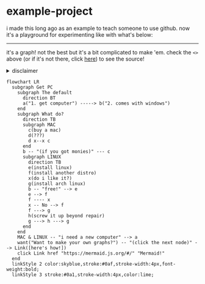 # example-project
i made this long ago as an example to teach someone to use github. now it's a playground for experimenting like with what's below:

-----------

it's a graph! not the best but it's a bit complicated to make 'em. check the `<>` above (or if it's not there, click [here](https://github.com/ableunable/example-project/blob/main/README.md?plain=1)) to see the source!   
<details><summary>disclaimer</summary>i can't guarantee it'll render the same on your screen but the arrows should always point to what i coded them to point to</details>

```mermaid
flowchart LR
  subgraph Get PC
    subgraph The default
      direction BT
      a("1. get computer") -----> b("2. comes with windows")
    end
    subgraph What do?
      direction TB
      subgraph MAC
        c(buy a mac)
        d(???)
        d x--x c
      end
      b -- "(if you got monies)" --- c
      subgraph LINUX
        direction TB
        e(install linux)
        f(install another distro)
        x(do i like it?)
        g(install arch linux)
        b -- "free!" --> e
        e --> f
        f ---- x
        x -- No --> f
        f ---> g
        h(screw it up beyond repair)
        g ---> h ---> g
      end
    end
    MAC & LINUX -- "i need a new computer" --> a
    want("Want to make your own graphs?") -- "(click the next node)" --> Link([here's how!])
    click Link href "https://mermaid.js.org/#/" "Mermaid!"
  end
  linkStyle 2 color:skyblue,stroke:#0af,stroke-width:4px,font-weight:bold;
  linkStyle 3 stroke:#0a1,stroke-width:4px,color:lime;
```
